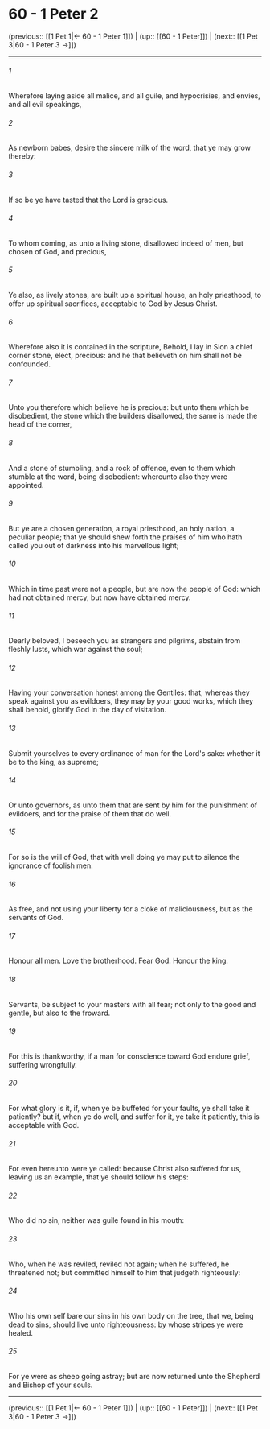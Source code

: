 # 60 - 1 Peter 2

(previous:: [[1 Pet 1|← 60 - 1 Peter 1]]) | (up:: [[60 - 1 Peter]]) | (next:: [[1 Pet 3|60 - 1 Peter 3 →]])

***


###### 1 
Wherefore laying aside all malice, and all guile, and hypocrisies, and envies, and all evil speakings, 

###### 2 
As newborn babes, desire the sincere milk of the word, that ye may grow thereby: 

###### 3 
If so be ye have tasted that the Lord is gracious. 

###### 4 
To whom coming, as unto a living stone, disallowed indeed of men, but chosen of God, and precious, 

###### 5 
Ye also, as lively stones, are built up a spiritual house, an holy priesthood, to offer up spiritual sacrifices, acceptable to God by Jesus Christ. 

###### 6 
Wherefore also it is contained in the scripture, Behold, I lay in Sion a chief corner stone, elect, precious: and he that believeth on him shall not be confounded. 

###### 7 
Unto you therefore which believe he is precious: but unto them which be disobedient, the stone which the builders disallowed, the same is made the head of the corner, 

###### 8 
And a stone of stumbling, and a rock of offence, even to them which stumble at the word, being disobedient: whereunto also they were appointed. 

###### 9 
But ye are a chosen generation, a royal priesthood, an holy nation, a peculiar people; that ye should shew forth the praises of him who hath called you out of darkness into his marvellous light; 

###### 10 
Which in time past were not a people, but are now the people of God: which had not obtained mercy, but now have obtained mercy. 

###### 11 
Dearly beloved, I beseech you as strangers and pilgrims, abstain from fleshly lusts, which war against the soul; 

###### 12 
Having your conversation honest among the Gentiles: that, whereas they speak against you as evildoers, they may by your good works, which they shall behold, glorify God in the day of visitation. 

###### 13 
Submit yourselves to every ordinance of man for the Lord's sake: whether it be to the king, as supreme; 

###### 14 
Or unto governors, as unto them that are sent by him for the punishment of evildoers, and for the praise of them that do well. 

###### 15 
For so is the will of God, that with well doing ye may put to silence the ignorance of foolish men: 

###### 16 
As free, and not using your liberty for a cloke of maliciousness, but as the servants of God. 

###### 17 
Honour all men. Love the brotherhood. Fear God. Honour the king. 

###### 18 
Servants, be subject to your masters with all fear; not only to the good and gentle, but also to the froward. 

###### 19 
For this is thankworthy, if a man for conscience toward God endure grief, suffering wrongfully. 

###### 20 
For what glory is it, if, when ye be buffeted for your faults, ye shall take it patiently? but if, when ye do well, and suffer for it, ye take it patiently, this is acceptable with God. 

###### 21 
For even hereunto were ye called: because Christ also suffered for us, leaving us an example, that ye should follow his steps: 

###### 22 
Who did no sin, neither was guile found in his mouth: 

###### 23 
Who, when he was reviled, reviled not again; when he suffered, he threatened not; but committed himself to him that judgeth righteously: 

###### 24 
Who his own self bare our sins in his own body on the tree, that we, being dead to sins, should live unto righteousness: by whose stripes ye were healed. 

###### 25 
For ye were as sheep going astray; but are now returned unto the Shepherd and Bishop of your souls.

***

(previous:: [[1 Pet 1|← 60 - 1 Peter 1]]) | (up:: [[60 - 1 Peter]]) | (next:: [[1 Pet 3|60 - 1 Peter 3 →]])
